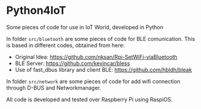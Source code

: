 # Python4IoT

Some pieces of code for use in IoT World, developed in Python

In folder `src/bluetooth` are some pieces of code for BLE comunication. This is based in different codes, obtained from here:

-   Original Idea: https://github.com/nksan/Rpi-SetWiFi-viaBluetooth
-   BLE Server: https://github.com/kevincar/bless
-   Use of fast_dbus library and client BLE: https://github.com/hbldh/bleak

In folder `src/network` are some pieces of code for add wifi connection through D-BUS and Networkmanager.

All code is developed and tested over Raspberry Pi using RaspiOS.
